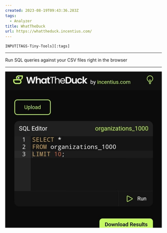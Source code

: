 ```yaml
---
created: 2023-08-19T09:43:36.283Z
tags: 
  - Analyzer
title: WhatTheDuck
url: https://whattheduck.incentius.com/
---
```

```meta-bind
INPUT[TAGS-Tiny-Tools][:tags]
```

___
Run SQL queries against your CSV files right in the browser
___

![](_attachments/whattheduck.jpg)
